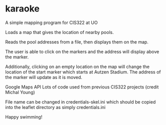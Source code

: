 # karaoke
A simple mapping program for CIS322 at UO

Loads a map that gives the location of nearby pools.

Reads the pool addresses from a file, then displays them on the map.

The user is able to click on the markers and the address will display above the marker.

Additionally, clicking on an empty location on the map will change the location of the start marker
which starts at Autzen Stadium. The address of the marker will update as it is moved.

Google Maps API
Lots of code used from previous CIS322 projects (credit Michal Young)

File name can be changed in credentials-skel.ini which should be
copied into the leaflet directory as simply credentials.ini

Happy swimming!
